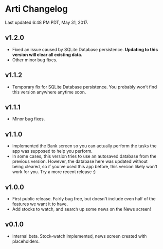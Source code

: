 # Arti Changelog
Last updated 6:48 PM PDT, May 31, 2017.

## v1.2.0

 - Fixed an issue caused by SQLite Database persistence. **Updating to this version will clear all existing data.**
 - Other minor bug fixes.
 
## v1.1.2

 - Temporary fix for SQLite Database persistence. You probably won't find this version anywhere anytime soon.
 
## v1.1.1

 - Minor bug fixes.
 
## v1.1.0

 - Implemented the Bank screen so you can actually perform the tasks the app was supposed to help you perform.
 - In some cases, this version tries to use an autosaved database from the previous version. However, the database here was updated without being cleared, so if you've used this app before, this version likely won't work for you. Try a more recent release :)

## v1.0.0

 - First public release. Fairly bug free, but doesn't include even half of the features we want it to have.
 - Add stocks to watch, and search up some news on the News screen!
 
## v0.1.0

 - Internal beta. Stock-watch implemented, news screen created with placeholders.
